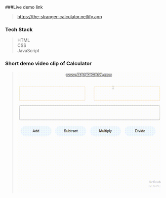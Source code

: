###Live demo link<br>
>https://the-stranger-calculator.netlify.app
### Tech Stack <br>
>HTML<br>
>CSS<br>
>JavaScript<br>
### Short demo video clip of Calculator <br>
>![Live Demo](calc.gif)
